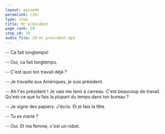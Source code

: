 ```yaml
---
layout: episode
permalink: /29/
type: stop
title: Mr président
page_rank: 29
stop_id: 29
audio_file: 29-mr_president.mp3
---
```


-- Ca fait longtemps!

-- Oui, ca fait longtemps.

-- C'est quoi ton travail déjà ?

-- Je travaille aux Amériques, je suis président.

-- Ah t'es président ! Je vais me tenir à carreau. C'est beaucoup de travail. Qu'est-ce que tu fais la plupart du temps dans ton bureau ?

-- Je signe des papiers. J'écris. Et je fais la fête.

-- Tu es marié ?

-- Oui. Et ma femme, c'est un robot.
